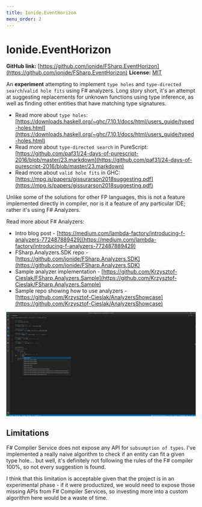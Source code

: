```yaml
---
title: Ionide.EventHorizon
menu_order: 2
---
```


# Ionide.EventHorizon

**GitHub link:** [https://github.com/ionide/FSharp.EventHorizon](https://github.com/ionide/FSharp.EventHorizon)
**License:** [MIT](https://github.com/ionide/FSharp.EventHorizon/blob/master/LICENSE.md)

An **experiment** attempting to implement `type holes` and `type-directed search`/`valid hole fits` using F# analyzers. Long story short, it's an attempt at suggesting replacements for  unknown functions using type inference, as well as finding other entities that have matching type signatures.

- Read more about `type holes`: [https://downloads.haskell.org/~ghc/7.10.1/docs/html/users_guide/typed-holes.html](https://downloads.haskell.org/~ghc/7.10.1/docs/html/users_guide/typed-holes.html)
- Read more about `type-directed search` in PureScript: [https://github.com/paf31/24-days-of-purescript-2016/blob/master/23.markdown](https://github.com/paf31/24-days-of-purescript-2016/blob/master/23.markdown)
- Read more about `valid hole fits` in GHC: [https://mpg.is/papers/gissurarson2018suggesting.pdf](https://mpg.is/papers/gissurarson2018suggesting.pdf)

Unlike some of the solutions for other FP languages, this is not a feature implemented directly in compiler, nor is it a feature of any particular IDE; rather it's using F# Analyzers.

Read more about F# Analyzers:
  - Intro blog post - [https://medium.com/lambda-factory/introducing-f-analyzers-772487889429](https://medium.com/lambda-factory/introducing-f-analyzers-772487889429)
  - FSharp.Analyzers.SDK repo - [https://github.com/ionide/FSharp.Analyzers.SDK](https://github.com/ionide/FSharp.Analyzers.SDK)
  - Sample analyzer implementation - [https://github.com/Krzysztof-Cieslak/FSharp.Analyzers.Sample](https://github.com/Krzysztof-Cieslak/FSharp.Analyzers.Sample)
  - Sample repo showing how to use analyzers - [https://github.com/Krzysztof-Cieslak/AnalyzersShowcase](https://github.com/Krzysztof-Cieslak/AnalyzersShowcase)

<img class="gif" src="/static/images/EventHorizon.png" />

## Limitations

F# Compiler Service does not expose any API for `subsumption of types`. I've implemented a really naive algorithm to check if an entity can fit a given type hole... but well, it's definitely not following the rules of the F# compiler 100%, so not every suggestion is found.

I think that this limitation is acceptable given that the project is in an experimental phase - if it were productized, we would need to expose those missing APIs from F# Compiler Services, so investing more into a custom algorithm here would be a waste of time.
